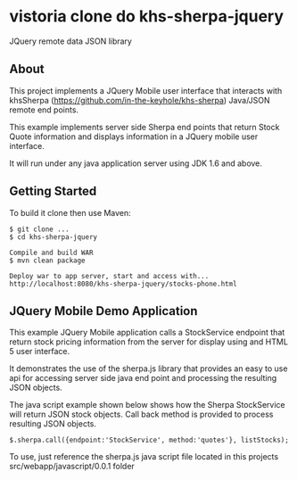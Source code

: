vistoria clone do khs-sherpa-jquery 
=================

JQuery remote data JSON library 

About
-----

This project implements a JQuery Mobile user interface that interacts with khsSherpa (https://github.com/in-the-keyhole/khs-sherpa) 
Java/JSON remote end points. 

This example implements server side Sherpa end points that return Stock Quote information and 
displays information in a JQuery mobile user interface. 

It will run under any java application server using JDK 1.6 and above.

Getting Started
---------------
To build it clone then use Maven:

    $ git clone ...
	$ cd khs-sherpa-jquery
	
	Compile and build WAR
	$ mvn clean package
	
	Deploy war to app server, start and access with...
	http://localhost:8080/khs-sherpa-jquery/stocks-phone.html

JQuery Mobile Demo Application
-------------------------------
This example JQuery Mobile application calls a StockService endpoint that return stock pricing information from the
server for display using and HTML 5 user interface. 

It demonstrates the use of the sherpa.js library that provides an easy to use api for accessing server side 
java end point and processing the resulting JSON objects. 

The java script example shown below shows how the Sherpa StockService will return JSON stock objects. Call back method
is provided to process resulting JSON objects. 

	$.sherpa.call({endpoint:'StockService', method:'quotes'}, listStocks);

To use, just reference the sherpa.js java script file located in this projects src/webapp/javascript/0.0.1 folder
 
 
 

 
 
 
 
 
